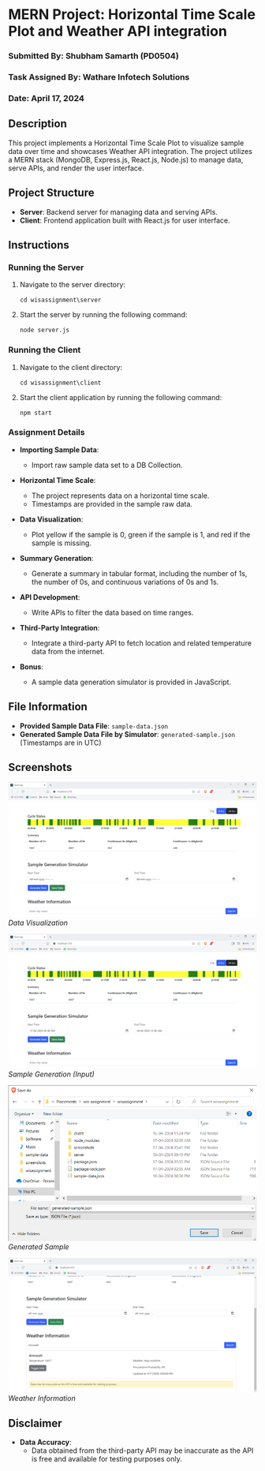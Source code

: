 # MERN Project: Horizontal Time Scale Plot and Weather API integration

### Submitted By: Shubham Samarth (PD0504)
### Task Assigned By: Wathare Infotech Solutions
### Date: April 17, 2024

## Description
This project implements a Horizontal Time Scale Plot to visualize sample data over time and showcases Weather API integration. The project utilizes a MERN stack (MongoDB, Express.js, React.js, Node.js) to manage data, serve APIs, and render the user interface.

## Project Structure
- **Server**: Backend server for managing data and serving APIs.
- **Client**: Frontend application built with React.js for user interface.

## Instructions

### Running the Server
1. Navigate to the server directory:
    ```
    cd wisassignment\server
    ```
2. Start the server by running the following command:
    ```
    node server.js
    ```

### Running the Client
1. Navigate to the client directory:
    ```
    cd wisassignment\client
    ```
2. Start the client application by running the following command:
    ```
    npm start
    ```

### Assignment Details
- **Importing Sample Data**:
    - Import raw sample data set to a DB Collection.

- **Horizontal Time Scale**:
    - The project represents data on a horizontal time scale.
    - Timestamps are provided in the sample raw data.

- **Data Visualization**:
    - Plot yellow if the sample is 0, green if the sample is 1, and red if the sample is missing.

- **Summary Generation**:
    - Generate a summary in tabular format, including the number of 1s, the number of 0s, and continuous variations of 0s and 1s.

- **API Development**:
    - Write APIs to filter the data based on time ranges.

- **Third-Party Integration**:
    - Integrate a third-party API to fetch location and related temperature data from the internet.

- **Bonus**:
    - A sample data generation simulator is provided in JavaScript.

## File Information
- **Provided Sample Data File**: `sample-data.json`
- **Generated Sample Data File by Simulator**: `generated-sample.json` (Timestamps are in UTC)

## Screenshots

![Data Visualization](screenshots/data_visualization_ShubhamSamarth.png)
*Data Visualization*

![Sample Generation (Input)](screenshots/sample_generation_input_ShubhamSamarth.png)
*Sample Generation (Input)*

![Generated Sample](screenshots/generated_sample_ShubhamSamarth.png)
*Generated Sample*

![Weather Information](screenshots/weather_ShubhamSamarth.png)
*Weather Information*

## Disclaimer
- **Data Accuracy**:
    - Data obtained from the third-party API may be inaccurate as the API is free and available for testing purposes only.